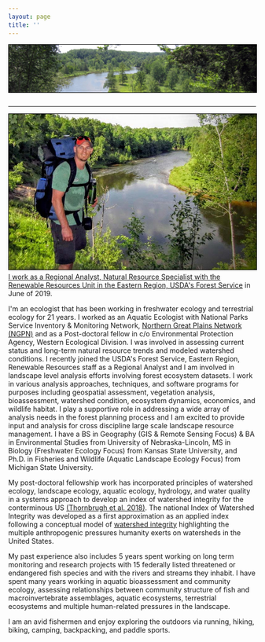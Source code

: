 ```yaml
---
layout: page
title: ''
---
```


<a href="http://dthor.github.io/" title="Darren Thornbrugh, Ph.D."><img class="pure-img" src="/images/Manistee_w1335x260.jpg" width="" height="" style="margin-bottom:10px; border:1px solid #000000;" alt="Darren Thornbrugh, Ph.D.">

---

<img src="/images/NGPN_Spring2016_DThornbrugh.jpg" class="pure-img" width="600px" align="left" style="float:left; margin-right:10px; margin-bottom:5px; border:1px solid #000000"/>

<p text-align:justify>I work as a Regional Analyst, Natural Resource Specialist with the Renewable Resources Unit in the <a href="https://www.fs.usda.gov/r9">Eastern Region, USDA's Forest Service</a> in June of 2019.</p>

<p text-align:justify>I'm an ecologist that has been working in freshwater ecology and terrestrial ecology for 21 years. I worked as an Aquatic Ecologist with National Parks Service Inventory & Monitoring Network, <a href="https://www.nps.gov/im/ngpn/index.htm">Northern Great Plains Network (NGPN)</a> and as a Post-doctoral fellow in c/o Environmental Protection Agency, Western Ecological Division. I was involved in assessing current status and long-term natural resource trends and modeled watershed conditions. I recently joined the USDA's Forest Service, Eastern Region, Renewable Resources staff as a Regional Analyst and I am involved in landscape level analysis efforts involving forest ecosystem datasets. I work in various analysis approaches, techniques, and software programs for purposes including geospatial assessment, vegetation analysis, bioassessment, watershed condition, ecosystem dynamics, economics, and wildlife habitat. I play a supportive role in addressing a wide array of analysis needs in the forest planning process and I am excited to provide input and analysis for cross discipline large scale landscape resource management. I have a BS in Geography (GIS & Remote Sensing Focus) & BA in Environmental Studies from University of Nebraska-Lincoln, MS in Biology (Freshwater Ecology Focus) from Kansas State University, and Ph.D. in Fisheries and Wildlife (Aquatic Landscape Ecology Focus) from Michigan State University. </p>

<p text-align:justify>My post-doctoral fellowship work has incorporated principles of watershed ecology, landscape ecology, aquatic ecology, hydrology, and water quality in a systems approach to develop an index of watershed integrity for the conterminous US <a href="https://doi.org/10.1016/j.ecolind.2017.10.070">(Thornbrugh et al. 2018)</a>. The national Index of Watershed Integrity was developed as a first approximation as an applied index following a conceptual model of <a href="http://onlinelibrary.wiley.com/doi/10.1002/rra.2978/full/">watershed integrity</a> highlighting the multiple anthropogenic pressures humanity exerts on watersheds in the United States. </p>

<p text-align:justify>My past experience also includes 5 years spent working on long term monitoring and research projects with 15 federally listed threatened or endangered fish species and with the rivers and streams they inhabit. I have spent many years working in aquatic bioassessment and community ecology, assessing relationships between community structure of fish and macroinvertebrate assemblages, aquatic ecosystems, terrestrial ecosystems and multiple human-related pressures in the landscape.</p>

<p text-align:justify>I am an avid fishermen and enjoy exploring the outdoors via running, hiking, biking, camping, backpacking, and paddle sports.</p>

